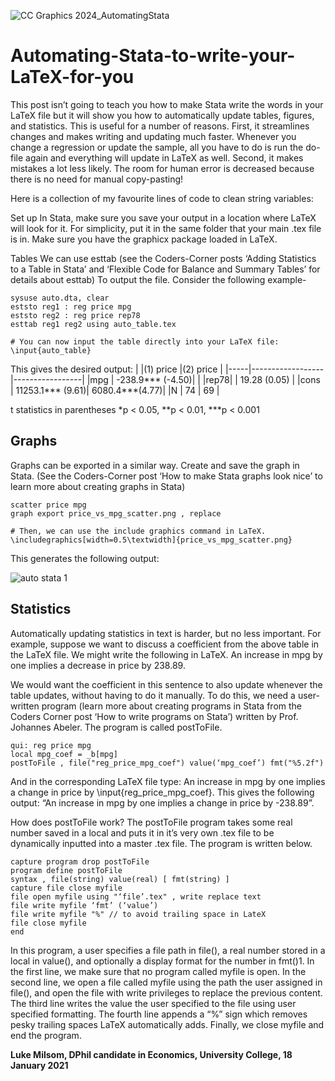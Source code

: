 ![CC Graphics 2024_AutomatingStata](https://github.com/csae-coders-corner/Automating-Stata-to-write-your-LaTeX-for-you/assets/148211163/220e440d-ef61-4588-bc80-51de0b4c3e3d)

# Automating-Stata-to-write-your-LaTeX-for-you

This post isn’t going to teach you how to make Stata write the words in your LaTeX file but it will show you how to automatically update tables, figures, and statistics. This is useful for a number of reasons. First, it streamlines changes and makes writing and updating much faster. Whenever you change a regression or update the sample, all you have to do is run the do-file again and everything will update in LaTeX as well. Second, it makes mistakes a lot less likely. The room for human error is decreased because there is no need for manual copy-pasting!

Here is a collection of my favourite lines of code to clean string variables: 

Set up
In Stata, make sure you save your output in a location where LaTeX will look for it. For simplicity, put it in the same folder that your main .tex file is in. Make sure you have the graphicx package loaded in LaTeX.

Tables
We can use esttab (see the Coders-Corner posts ‘Adding Statistics to a Table in Stata’ and ‘Flexible Code for Balance and Summary Tables’ for details about esttab) To output the file. Consider the following example- 
```
sysuse auto.dta, clear
eststo reg1 : reg price mpg
eststo reg2 : reg price rep78
esttab reg1 reg2 using auto_table.tex
```
```
# You can now input the table directly into your LaTeX file:
\input{auto_table}
```
This gives the desired output:
|     |(1) price         |(2) price        | 
|-----|------------------|-----------------|
|mpg  |	-238.9***	(-4.50)|                 |
|rep78|	                 |	19.28 (0.05)   |
|cons	| 11253.1*** (9.61)|	6080.4***(4.77)|
|N    |	74               |	69             |

t statistics in parentheses
*p < 0.05, **p < 0.01, ***p < 0.001

## Graphs

Graphs can be exported in a similar way. Create and save the graph in Stata. (See the Coders-Corner post ‘How to make Stata graphs look nice’ to learn more about creating graphs in Stata)
```
scatter price mpg
graph export price_vs_mpg_scatter.png , replace
```

```
# Then, we can use the include graphics command in LaTeX. 
\includegraphics[width=0.5\textwidth]{price_vs_mpg_scatter.png} 
```

This generates the following output:

![auto stata 1](https://github.com/csae-coders-corner/Automating-Stata-to-write-your-LaTeX-for-you/assets/148211163/ebfa5962-e4af-475d-a82f-a3ccf231a36f)

## Statistics
Automatically updating statistics in text is harder, but no less important. For example, suppose we want to discuss a coefficient from the above table in the LaTeX file. We might write the following in LaTeX.
An increase in mpg by one implies a decrease in price by 238.89.

We would want the coefficient in this sentence to also update whenever the table updates, without having to do it manually. To do this, we need a user-written program (learn more about creating programs in Stata from the Coders Corner post ‘How to write programs on Stata’) written by Prof. Johannes Abeler. The program is called postToFile.
```
qui: reg price mpg
local mpg_coef = _b[mpg]
postToFile , file("reg_price_mpg_coef") value(‘mpg_coef’) fmt("%5.2f")
```

And in the corresponding LaTeX file type:
An increase in mpg by one implies a change in price by \input{reg_price_mpg_coef}.
This gives the following output: “An increase in mpg by one implies a change in price by -238.89”.

How does postToFile work? The postToFile program takes some real number saved in a local and puts it in it’s very own .tex file to be dynamically inputted into a master .tex file. The program is written below.

```
capture program drop postToFile
program define postToFile
syntax , file(string) value(real) [ fmt(string) ]
capture file close myfile
file open myfile using "‘file’.tex" , write replace text
file write myfile ‘fmt’ (‘value’)
file write myfile "%" // to avoid trailing space in LateX
file close myfile 
end
```

In this program, a user specifies a file path in file(), a real number stored in a local in value(), and optionally a display format for the number in fmt()1. In the first line, we make sure that no program called myfile is open. In the second line, we open a file called myfile using the path the user assigned in file(), and open the file with write privileges to replace the previous content. The third line writes the value the user specified to the file using user specified formatting. The fourth line appends a “%” sign which removes pesky trailing spaces LaTeX automatically adds. Finally, we close myfile and end the program.

**Luke Milsom, DPhil candidate in Economics, University College, 18 January 2021**















